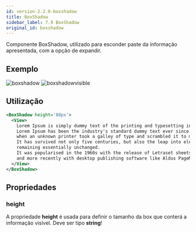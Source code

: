 ```yaml
---
id: version-2.2.0-boxshadow
title: BoxShadow
sidebar_label: 7.9 BoxShadow
original_id: boxshadow
---
```


Componente BoxShadow, utilizado para esconder paste da informação apresentada, com a opção de expandir.

## Exemplo

![boxshadow](assets/images_components/v2.0.0/boxshadow.png)
![boxshadowvisible](assets/images_components/v2.0.0/boxshadowvisible.png)

## Utilização

```xml
<BoxShadow height='80px'>
  <View>
    Lorem Ipsum is simply dummy text of the printing and typesetting industry.
    Lorem Ipsum has been the industry's standard dummy text ever since the 1500s,
    when an unknown printer took a galley of type and scrambled it to make a type specimen book.
    It has survived not only five centuries, but also the leap into electronic typesetting,
    remaining essentially unchanged.
    It was popularised in the 1960s with the release of Letraset sheets containing Lorem Ipsum passages,
    and more recently with desktop publishing software like Aldus PageMaker including versions of Lorem Ipsum.
  </View>
</BoxShadow>
```

## Propriedades

### height

A propriedade **height** é usada para definir o tamanho da box que conterá a informação visível. Deve ser tipo **string**!
